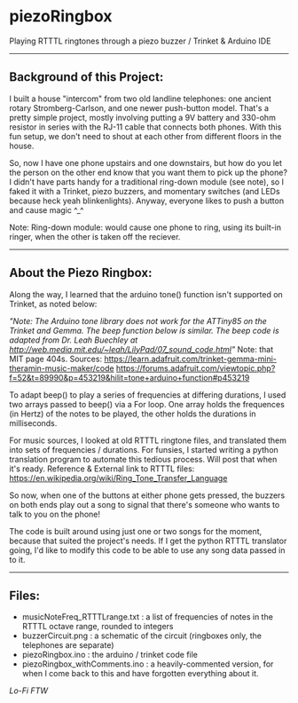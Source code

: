 # piezoRingbox
Playing RTTTL ringtones through a piezo buzzer / Trinket &amp; Arduino IDE

---------------------------------
Background of this Project: 
---------------------------------
I built a house "intercom" from two old landline telephones: one ancient rotary Stromberg-Carlson, and one newer push-button model. That's a pretty simple project, mostly involving putting a 9V battery and 330-ohm resistor in series with the RJ-11 cable that connects both phones. With this fun setup, we don't need to shout at each other from different floors in the house.

So, now I have one phone upstairs and one downstairs, but how do you let the person on the other end know that you want them to pick up the phone?
I didn't have parts handy for a traditional ring-down module (see note), so I faked it with a Trinket, piezo buzzers, and momentary switches (and LEDs because heck yeah blinkenlights). Anyway, everyone likes to push a button and cause magic ^_^

Note: Ring-down module: would cause one phone to ring, using its built-in ringer, when the other is taken off the reciever. 

---------------------------------
About the Piezo Ringbox:
---------------------------------
Along the way, I learned that the arduino tone() function isn't supported on Trinket, as noted below:

*"Note: The Arduino tone library does not work for the ATTiny85 on the
Trinket and Gemma.  The beep function below is similar.  The beep code
is adapted from Dr. Leah Buechley at http://web.media.mit.edu/~leah/LilyPad/07_sound_code.html"*
Note: that MIT page 404s.
Sources:
https://learn.adafruit.com/trinket-gemma-mini-theramin-music-maker/code
https://forums.adafruit.com/viewtopic.php?f=52&t=89990&p=453219&hilit=tone+arduino+function#p453219



To adapt beep() to play a series of frequencies at differing durations, I used two arrays passed to beep() via a For loop. One array holds the frequences (in Hertz) of the notes to be played, the other holds the durations in milliseconds. 

For music sources, I looked at old RTTTL ringtone files, and translated them into sets of frequencies / durations. For funsies, I started writing a python translation program to automate this tedious process. Will post that when it's ready.
Reference & External link to RTTTL files: https://en.wikipedia.org/wiki/Ring_Tone_Transfer_Language

So now, when one of the buttons at either phone gets pressed, the buzzers on both ends play out a song to signal that there's someone who wants to talk to you on the phone!

The code is built around using just one or two songs for the moment, because that suited the project's needs. If I get the python RTTTL translator going, I'd like to modify this code to be able to use any song data passed in to it.


---------------------------------
Files:
---------------------------------
 - musicNoteFreq_RTTTLrange.txt : a list of frequencies of notes in the RTTTL octave range, rounded to integers
 - buzzerCircuit.png : a schematic of the circuit (ringboxes only, the telephones are separate)
 - piezoRingbox.ino : the arduino / trinket code file
 - piezoRingbox_withComments.ino : a heavily-commented version, for when I come back to this and have forgotten everything about it.

*Lo-Fi FTW*
